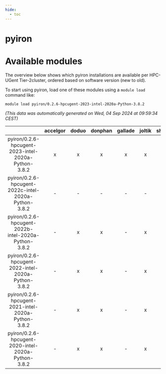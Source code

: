 ```yaml
---
hide:
  - toc
---
```


pyiron
======

# Available modules


The overview below shows which pyiron installations are available per HPC-UGent Tier-2cluster, ordered based on software version (new to old).

To start using pyiron, load one of these modules using a `module load` command like:

```shell
module load pyiron/0.2.6-hpcugent-2023-intel-2020a-Python-3.8.2
```

*(This data was automatically generated on Wed, 04 Sep 2024 at 09:59:34 CEST)*  

| |accelgor|doduo|donphan|gallade|joltik|shinx|skitty|
| :---: | :---: | :---: | :---: | :---: | :---: | :---: | :---: |
|pyiron/0.2.6-hpcugent-2023-intel-2020a-Python-3.8.2|x|x|x|x|x|-|x|
|pyiron/0.2.6-hpcugent-2022c-intel-2020a-Python-3.8.2|-|-|-|-|-|-|x|
|pyiron/0.2.6-hpcugent-2022b-intel-2020a-Python-3.8.2|-|x|x|-|x|-|-|
|pyiron/0.2.6-hpcugent-2022-intel-2020a-Python-3.8.2|-|x|x|-|x|-|-|
|pyiron/0.2.6-hpcugent-2021-intel-2020a-Python-3.8.2|-|x|x|-|x|-|-|
|pyiron/0.2.6-hpcugent-2020-intel-2020a-Python-3.8.2|-|x|x|-|x|-|-|

